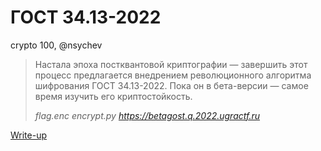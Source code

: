 # ГОСТ 34.13-2022

crypto 100, @nsychev

> Настала эпоха постквантовой криптографии — завершить этот процесс предлагается внедрением революционного алгоритма шифрования ГОСТ 34.13-2022. Пока он в бета-версии — самое время изучить его криптостойкость.
>
> _flag.enc_
> _encrypt.py_
> _https://betagost.q.2022.ugractf.ru_

[Write-up](WRITEUP.md)
